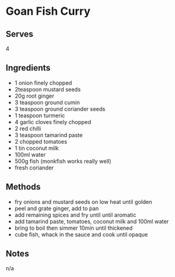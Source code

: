 # Goan Fish Curry

## Serves
4

## Ingredients
 - 1 onion finely chopped
 - 2teaspoon mustard seeds
 - 20g root ginger
 - 3 teaspoon ground cumin
 - 3 teaspoon ground coriander seeds
 - 1 teaspoon turmeric
 - 4 garlic cloves finely chopped
 - 2 red chilli
 - 3 teaspoon tamarind paste
 - 2 chopped tomatoes
 - 1 tin coconut milk
 - 100ml water
 - 500g fish (monkfish works really well)
 - fresh coriander

## Methods
 - fry onions and mustard seeds on low heat until golden
 - peel and grate ginger, add to pan
 - add remaining spices and fry until until aromatic
 - add tamarind paste, tomatoes, coconut milk and 100ml water
 - bring to boil then simmer 10min until thickened
 - cube fish, whack in the sauce and cook until opaque

## Notes
n/a
